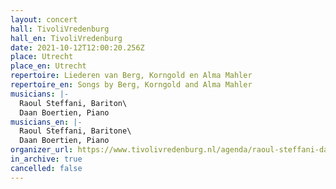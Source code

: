 ```yaml
---
layout: concert
hall: TivoliVredenburg
hall_en: TivoliVredenburg
date: 2021-10-12T12:00:20.256Z
place: Utrecht
place_en: Utrecht
repertoire: Liederen van Berg, Korngold en Alma Mahler
repertoire_en: Songs by Berg, Korngold and Alma Mahler
musicians: |-
  Raoul Steffani, Bariton\
  Daan Boertien, Piano
musicians_en: |-
  Raoul Steffani, Baritone\
  Daan Boertien, Piano
organizer_url: https://www.tivolivredenburg.nl/agenda/raoul-steffani-daan-boertien-12-10-2021/
in_archive: true
cancelled: false
---
```


